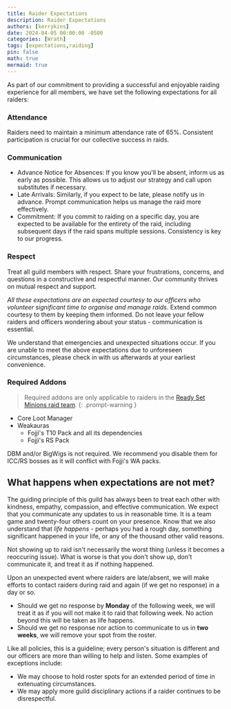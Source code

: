 ```yaml
---
title: Raider Expectations
description: Raider Expectations
authors: [kerrykins]
date: 2024-04-05 00:00:00 -0500
categories: [Wrath]
tags: [expectations,raiding]
pin: false
math: true
mermaid: true
---
```


As part of our commitment to providing a successful and enjoyable raiding experience for all members, we have set the following expectations for all raiders:

### Attendance
Raiders need to maintain a minimum attendance rate of 65%. Consistent participation is crucial for our collective success in raids.

### Communication
- Advance Notice for Absences: If you know you'll be absent, inform us as early as possible. This allows us to adjust our strategy and call upon substitutes if necessary.
- Late Arrivals: Similarly, if you expect to be late, please notify us in advance. Prompt communication helps us manage the raid more effectively.
- Commitment: If you commit to raiding on a specific day, you are expected to be available for the entirety of the raid, including subsequent days if the raid spans multiple sessions. Consistency is key to our progress.

### Respect 
Treat all guild members with respect. Share your frustrations, concerns, and questions in a constructive and respectful manner. Our community thrives on mutual respect and support.

*All these expectations are an expected courtesy to our officers who volunteer significant time to organise and manage raids.* Extend common courtesy to them by keeping them informed. Do not leave your fellow raiders and officers wondering about your status - communication is essential.

We understand that emergencies and unexpected situations occur. If you are unable to meet the above expectations due to unforeseen circumstances, please check in with us afterwards at your earliest convenience.

### Required Addons

> Required addons are only applicable to raiders in the [Ready Set Minions raid team](https://enclavewow.github.io/posts/raiding-with-enclave/#ready-set-minions-rsm).
{: .prompt-warning }

- Core Loot Manager
- Weakauras
	- Fojji's T10 Pack and all its dependencies
	- Fojji's RS Pack
 
 DBM and/or BigWigs is not required. We recommend you disable them for ICC/RS bosses as it will conflict with Fojji's WA packs. 
 
 ## What happens when expectations are not met?
 The guiding principle of this guild has always been to treat each other with kindness, empathy, compassion, and effective communication. We expect that you communicate any updates to us in reasonable time. It is a team game and twenty-four others count on your presence. Know that we also understand that *life happens* - perhaps you had a rough day, something significant happened in your life, or any of the thousand other valid reasons. 
 
 Not showing up to raid isn't necessarily the worst thing (unless it becomes a reoccuring issue). What is worse is that you don't show up, don't communicate it, and treat it as if nothing happened. 
 
 Upon an unexpected event where raiders are late/absent, we will make efforts to contact raiders during raid and again (if we get no response) in a day or so. 
 - Should we get no response by **Monday** of the following week, we will treat it as if you will not make it to raid that following week. No action beyond this will be taken as life happens. 
 - Should we get no response nor action to communicate to us in **two weeks**, we will remove your spot from the roster. 
 
Like all policies, this is a guideline; every person's situation is different and our officers are more than willing to help and listen. Some examples of exceptions include:
- We may choose to hold roster spots for an extended period of time in extenuating circumstances.
- We may apply more guild disciplinary actions if a raider continues to be disrespectful. 
